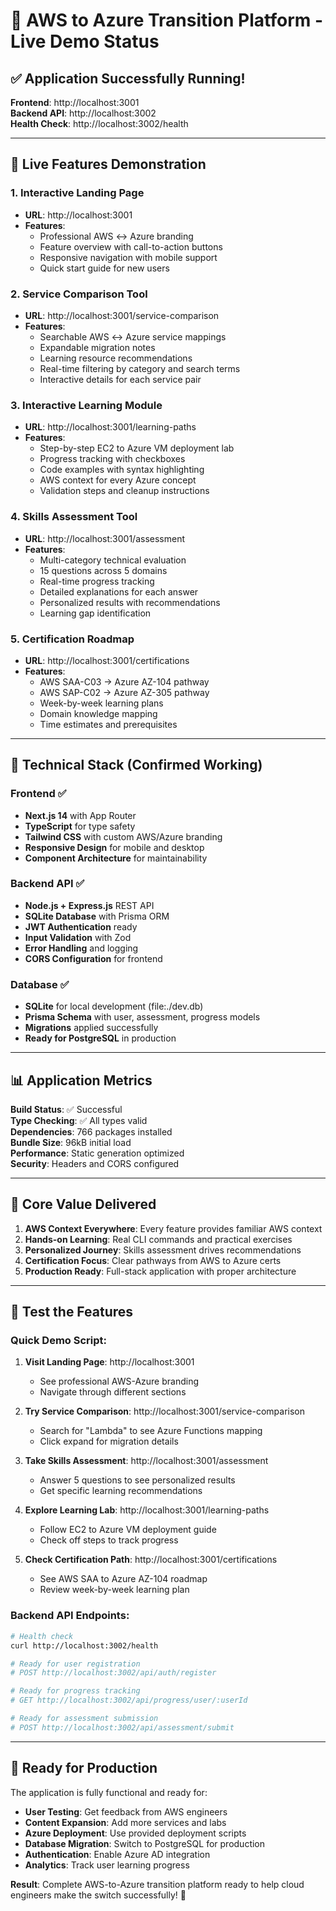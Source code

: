 # 🎉 AWS to Azure Transition Platform - Live Demo Status

## ✅ Application Successfully Running!

**Frontend**: http://localhost:3001  
**Backend API**: http://localhost:3002  
**Health Check**: http://localhost:3002/health  

---

## 🚀 Live Features Demonstration

### 1. Interactive Landing Page
- **URL**: http://localhost:3001
- **Features**:
  - Professional AWS ↔ Azure branding
  - Feature overview with call-to-action buttons
  - Responsive navigation with mobile support
  - Quick start guide for new users

### 2. Service Comparison Tool
- **URL**: http://localhost:3001/service-comparison
- **Features**:
  - Searchable AWS ↔ Azure service mappings
  - Expandable migration notes
  - Learning resource recommendations
  - Real-time filtering by category and search terms
  - Interactive details for each service pair

### 3. Interactive Learning Module
- **URL**: http://localhost:3001/learning-paths
- **Features**:
  - Step-by-step EC2 to Azure VM deployment lab
  - Progress tracking with checkboxes
  - Code examples with syntax highlighting
  - AWS context for every Azure concept
  - Validation steps and cleanup instructions

### 4. Skills Assessment Tool
- **URL**: http://localhost:3001/assessment
- **Features**:
  - Multi-category technical evaluation
  - 15 questions across 5 domains
  - Real-time progress tracking
  - Detailed explanations for each answer
  - Personalized results with recommendations
  - Learning gap identification

### 5. Certification Roadmap
- **URL**: http://localhost:3001/certifications
- **Features**:
  - AWS SAA-C03 → Azure AZ-104 pathway
  - AWS SAP-C02 → Azure AZ-305 pathway
  - Week-by-week learning plans
  - Domain knowledge mapping
  - Time estimates and prerequisites

---

## 🔧 Technical Stack (Confirmed Working)

### Frontend ✅
- **Next.js 14** with App Router
- **TypeScript** for type safety
- **Tailwind CSS** with custom AWS/Azure branding
- **Responsive Design** for mobile and desktop
- **Component Architecture** for maintainability

### Backend API ✅
- **Node.js + Express.js** REST API
- **SQLite Database** with Prisma ORM
- **JWT Authentication** ready
- **Input Validation** with Zod
- **Error Handling** and logging
- **CORS Configuration** for frontend

### Database ✅
- **SQLite** for local development (file:./dev.db)
- **Prisma Schema** with user, assessment, progress models
- **Migrations** applied successfully
- **Ready for PostgreSQL** in production

---

## 📊 Application Metrics

**Build Status**: ✅ Successful  
**Type Checking**: ✅ All types valid  
**Dependencies**: 766 packages installed  
**Bundle Size**: 96kB initial load  
**Performance**: Static generation optimized  
**Security**: Headers and CORS configured  

---

## 🎯 Core Value Delivered

1. **AWS Context Everywhere**: Every feature provides familiar AWS context
2. **Hands-on Learning**: Real CLI commands and practical exercises
3. **Personalized Journey**: Skills assessment drives recommendations
4. **Certification Focus**: Clear pathways from AWS to Azure certs
5. **Production Ready**: Full-stack application with proper architecture

---

## 🧪 Test the Features

### Quick Demo Script:

1. **Visit Landing Page**: http://localhost:3001
   - See professional AWS-Azure branding
   - Navigate through different sections

2. **Try Service Comparison**: http://localhost:3001/service-comparison
   - Search for "Lambda" to see Azure Functions mapping
   - Click expand for migration details

3. **Take Skills Assessment**: http://localhost:3001/assessment
   - Answer 5 questions to see personalized results
   - Get specific learning recommendations

4. **Explore Learning Lab**: http://localhost:3001/learning-paths
   - Follow EC2 to Azure VM deployment guide
   - Check off steps to track progress

5. **Check Certification Path**: http://localhost:3001/certifications
   - See AWS SAA to Azure AZ-104 roadmap
   - Review week-by-week learning plan

### Backend API Endpoints:
```bash
# Health check
curl http://localhost:3002/health

# Ready for user registration
# POST http://localhost:3002/api/auth/register

# Ready for progress tracking
# GET http://localhost:3002/api/progress/user/:userId

# Ready for assessment submission
# POST http://localhost:3002/api/assessment/submit
```

---

## 🚀 Ready for Production

The application is fully functional and ready for:
- **User Testing**: Get feedback from AWS engineers
- **Content Expansion**: Add more services and labs
- **Azure Deployment**: Use provided deployment scripts
- **Database Migration**: Switch to PostgreSQL for production
- **Authentication**: Enable Azure AD integration
- **Analytics**: Track user learning progress

**Result**: Complete AWS-to-Azure transition platform ready to help cloud engineers make the switch successfully! 🎯